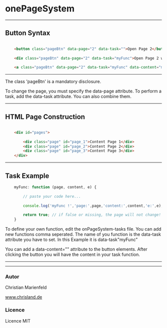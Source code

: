 onePageSystem
====================


---


## Button Syntax

```html

	<button class="pageBtn" data-page="2" data-task="">Open Page 2</button>
	
	<div class="pageBtn" data-page="2" data-task="myFunc">Open Page 2 with task</button>
	
	<a class="pageBtn" data-page="2" data-task="myFunc" data-content="myData">Open Page 2 with task and content</button>

```
---

The class 'pageBtn' is a mandatory disclosure.

To change the page, you must specify the data-page attribute.
To perform a task, add the data-task attribute.
You can also combine them.


---

## HTML Page Construction

```html

	<div id="pages">
		
		<div class="page" id="page_1">Content Page 1</div>
		<div class="page" id="page_2">Content Page 2</div>
		<div class="page" id="page_3">Content Page 3</div>
	</div>
```



---


## Task Example


```js
	myFunc: function (page, content, e) {
		
		// paste your code here...
		
		console.log('myFunc !','page:',page,'content:',content,'e:',e);
		
		return true; // if false or missing, the page will not change!
	}
```		

To define your own function, edit the onPageSystem-tasks file.
You can add new functions comma seperated.
The name of you function is the data-task attribute you have to set.
In this Example it is data-task"myFunc"

You can add a data-content="" attribute to the button elements.
After clicking the button you will have the content in your task function.


---
---




	
		
### Autor

Christian Marienfeld

www.chrisland.de


### Licence

Licence MIT